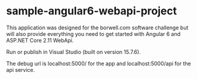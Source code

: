 # sample-angular6-webapi-project
This application was designed for the borwell.com software challenge but will also provide everything you need to get started with Angular 6 and ASP.NET Core 2.11 WebApi.

Run or publish in Visual Studio (built on version 15.7.6).

The debug url is localhost:5000/ for the app and localhost:5000/api for the api service.

